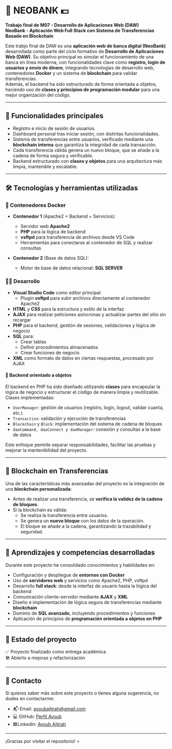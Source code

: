 # 🏦 NEOBANK 💵

**Trabajo final de M07 - Desarrollo de Aplicaciones Web (DAW)**  
**NeoBank - Aplicación Web Full Stack con Sistema de Transferencias Basado en Blockchain**

Este trabjo final de DAW es una **aplicación web de banca digital (NeoBank)** desarrollada como parte del ciclo formativo de **Desarrollo de Aplicaciones Web (DAW)**. Su objetivo principal es simular el funcionamiento de una banca en línea moderna, con funcionalidades clave como **registro, login de usuarios y envío de dinero**, integrando tecnologías de desarrollo web, contenedores **Docker** y un sistema de **blockchain** para validar transferencias.  
Además, el backend ha sido estructurado de forma orientada a objetos, haciendo uso de **clases y principios de programación modular** para una mejor organización del código.

---

## 🚀 Funcionalidades principales

- Registro e inicio de sesión de usuarios.
- Dashboard personal tras iniciar sesión, con distintas funcionalidades.
- Sistema de transferencias entre usuarios, verificado mediante una **blockchain interna** que garantiza la integridad de cada transacción.
- Cada transferencia válida genera un nuevo bloque, que se añade a la cadena de forma segura y verificable.
- Backend estructurado con **clases y objetos** para una arquitectura más limpia, mantenible y escalable.

---

## 🛠️ Tecnologías y herramientas utilizadas

### 🐳 Contenedores Docker

- **Contenedor 1** (Apache2 + Backend + Servicios):
  - Servidor web **Apache2**
  - **PHP** para la lógica de backend
  - **vsftpd** para transferencia de archivos desde VS Code
  - Herramientas para conectarse al contenedor de SQL y realizar consultas

- **Contenedor 2** (Base de datos SQL):
  - Motor de base de datos relacional: **SQL SERVER**

### 🧑‍💻 Desarrollo

- **Visual Studio Code** como editor principal
  - Plugin **vsftpd** para subir archivos directamente al contenedor Apache2
- **HTML** y **CSS** para la estructura y estilo de la interfaz
- **AJAX** para realizar peticiones asíncronas y actualizar partes del sitio sin recargar
- **PHP** para el backend, gestión de sesiones, validaciones y lógica de negocio
- **SQL** para:
  - Crear tablas
  - Definir procedimientos almacenados
  - Crear funciones de negocio
- **XML** como formato de datos en ciertas respuestas, procesado por AJAX

#### 🧱 Backend orientado a objetos

El backend en PHP ha sido diseñado utilizando **clases** para encapsular la lógica de negocio y estructurar el código de manera limpia y reutilizable.  
Clases implementadas:

- `UserManager`: gestión de usuarios (registro, login, logout, validar cuanta, etc.)
- `Transaction`: validación y ejecución de transferencias
- `Blockchain` y `Block`: implementación del sistema de cadena de bloques
- `daoCommand, daoConnect y daoManager`: conexión y consultas a la base de datos

Este enfoque permite separar responsabilidades, facilitar las pruebas y mejorar la mantenibilidad del proyecto.

---

## 🔐 Blockchain en Transferencias

Una de las características más avanzadas del proyecto es la integración de una **blockchain personalizada**:

- Antes de realizar una transferencia, se **verifica la validez de la cadena de bloques**.
- Si la blockchain es válida:
  - Se realiza la transferencia entre usuarios.
  - Se genera un **nuevo bloque** con los datos de la operación.
  - El bloque se añade a la cadena, garantizando la trazabilidad y seguridad.

---

## 🧪 Aprendizajes y competencias desarrolladas

Durante este proyecto he consolidado conocimientos y habilidades en:

- Configuración y despliegue de **entornos con Docker**
- Uso de **servidores web** y servicios como Apache2, PHP, vsftpd
- Desarrollo **full stack**: desde la interfaz de usuario hasta la lógica del backend
- Comunicación cliente-servidor mediante **AJAX** y **XML**
- Diseño e implementación de lógica segura de transferencias mediante **blockchain**
- Dominio de **SQL avanzado**, incluyendo procedimientos y funciones
- Aplicación de principios de **programación orientada a objetos en PHP**

---

## 🔗 Estado del proyecto

✅ Proyecto finalizado como entrega académica  
🛠️ Abierto a mejoras y refactorización

---

## 📧 Contacto

Si quieres saber más sobre este proyecto o tienes alguna sugerencia, no dudes en contactarme:

- 📬 Email: [ayoubajtirah@gmail.com](mailto:ayoubajtirah@gmail.com)
- 💻 GitHub: [Perfil Ayoub](https://github.com/Ayoubdeta)
- 🟦Linkedin: [Ayoub Ajtirah](https://www.linkedin.com/in/ayoub-ajtirah-17a199314/)

---

¡Gracias por visitar el repositorio! ⭐
